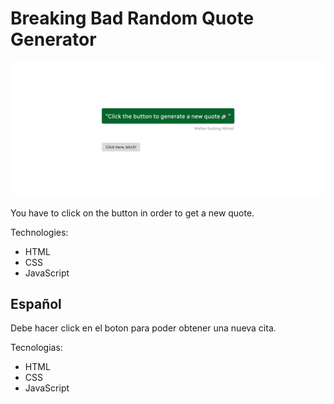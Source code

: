 # Breaking Bad Random Quote Generator

![Project image](images/ramdonQuoteGenerator.png)

You have to click on the button in order to get a new quote.

Technologies:

* HTML
* CSS
* JavaScript

## Español

Debe hacer click en el boton para poder obtener una nueva cita.

Tecnologias:

* HTML
* CSS
* JavaScript
